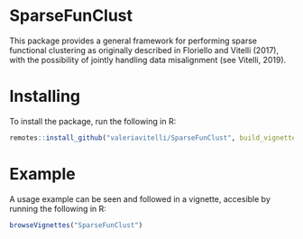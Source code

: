 # SparseFunClust

This package provides a general framework for performing sparse functional clustering as originally described in Floriello and Vitelli (2017), with the possibility of jointly handling data misalignment (see Vitelli, 2019).

# Installing

To install the package, run the following in R:

```r
remotes::install_github("valeriavitelli/SparseFunClust", build_vignettes = TRUE)
```

# Example

A usage example can be seen and followed in a vignette, accesible by running the following in R:

```r
browseVignettes("SparseFunClust")
```

